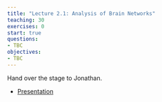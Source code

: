 ```yaml
---
title: "Lecture 2.1: Analysis of Brain Networks"
teaching: 30
exercises: 0
start: true
questions:
- TBC
objectives:
- TBC
---
```


Hand over the stage to Jonathan.

- [Presentation](../presentations/containers/presentation/)

